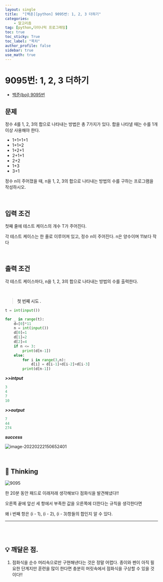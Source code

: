 ```yaml
---
layout: single
title:  "[백준][python] 9095번: 1, 2, 3 더하기"
categories: 
    - 알고리즘
tag: [python,다이나믹 프로그래밍]
toc: true
toc_sticky: True
toc_label: "목차"
author_profile: false
sidebar: true
use_math: true
---
```


# 9095번: 1, 2, 3 더하기

* [백준(boj) 9095번](https://www.acmicpc.net/problem/9095)

## 문제

정수 4를 1, 2, 3의 합으로 나타내는 방법은 총 7가지가 있다. 합을 나타낼 때는 수를 1개 이상 사용해야 한다.

- 1+1+1+1
- 1+1+2
- 1+2+1
- 2+1+1
- 2+2
- 1+3
- 3+1

정수 n이 주어졌을 때, n을 1, 2, 3의 합으로 나타내는 방법의 수를 구하는 프로그램을 작성하시오.

<br/>

## 입력 조건

첫째 줄에 테스트 케이스의 개수 T가 주어진다. 

각 테스트 케이스는 한 줄로 이루어져 있고, 정수 n이 주어진다. n은 양수이며 11보다 작다

<br/>

## 출력 조건

각 테스트 케이스마다, n을 1, 2, 3의 합으로 나타내는 방법의 수를 출력한다.

<br/>

> **첫 번째 시도 .**

```python
t = int(input())

for _ in range(t):
    d=[0]*11
    n = int(input())
    d[0]=1
    d[1]=2
    d[2]=4
    if n <= 3:
        print(d[n-1])
    else:
        for i in range(3,n):
            d[i] = d[i-1]+d[i-2]+d[i-3]
        print(d[n-1])
```

 ***>>intput***

```python
3
4
7
10
```

 ***>>output***

```python
7
44
274
```

 ***success***

![image-20220222150652401]({{geunskoo.github.io}}/images/2022-02-22-boj-9095/image-20220222150652401.png)

<br/>

## 🌝 Thinking

![9095]({{geunskoo.github.io}}/images/2022-02-22-boj-9095/9095.jpg)

한 20분 동안 패드로 이래저래 생각해보다 점화식을 발견해냈다!!

오른쪽 끝에 앞선 세 항에서 부족한 값을 오른쪽에 더한다는 규칙을 생각한다면

왜 i 번째 항은 (i - 1), (i - 2), (i - 3)항들의 합인지 알 수 있다. 

***

<br/>

<br/>

> 

## 💡 깨달은 점.

1. 점화식을 순수 머리속으로만 구현해낸다는 것은 정말 어렵다. 종이와 펜이 아직 필요한 단계지만 훈련을 많이 한다면 충분히 머릿속에서 점화식을 구상할 수 있을 것이다!!

